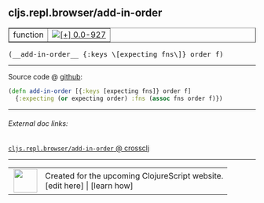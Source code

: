 ## cljs.repl.browser/add-in-order



 <table border="1">
<tr>
<td>function</td>
<td><a href="https://github.com/cljsinfo/cljs-api-docs/tree/0.0-927"><img valign="middle" alt="[+] 0.0-927" title="Added in 0.0-927" src="https://img.shields.io/badge/+-0.0--927-lightgrey.svg"></a> </td>
</tr>
</table>


 <samp>
(__add-in-order__ {:keys \[expecting fns\]} order f)<br>
</samp>

---







Source code @ [github](https://github.com/clojure/clojurescript/blob/r2199/src/clj/cljs/repl/browser.clj#L124-L125):

```clj
(defn add-in-order [{:keys [expecting fns]} order f]
  {:expecting (or expecting order) :fns (assoc fns order f)})
```

<!--
Repo - tag - source tree - lines:

 <pre>
clojurescript @ r2199
└── src
    └── clj
        └── cljs
            └── repl
                └── <ins>[browser.clj:124-125](https://github.com/clojure/clojurescript/blob/r2199/src/clj/cljs/repl/browser.clj#L124-L125)</ins>
</pre>

-->

---



###### External doc links:

[`cljs.repl.browser/add-in-order` @ crossclj](http://crossclj.info/fun/cljs.repl.browser/add-in-order.html)<br>

---

 <table>
<tr><td>
<img valign="middle" align="right" width="48px" src="http://i.imgur.com/Hi20huC.png">
</td><td>
Created for the upcoming ClojureScript website.<br>
[edit here] | [learn how]
</td></tr></table>

[edit here]:https://github.com/cljsinfo/cljs-api-docs/blob/master/cljsdoc/cljs.repl.browser_add-in-order.cljsdoc
[learn how]:https://github.com/cljsinfo/cljs-api-docs/wiki/cljsdoc-files

<!--

This information was too distracting to show to readers, but I'll leave it
commented here since it is helpful to:

- pretty-print the data used to generate this document
- and show how to retrieve that data



The API data for this symbol:

```clj
{:ns "cljs.repl.browser",
 :name "add-in-order",
 :type "function",
 :signature ["[{:keys [expecting fns]} order f]"],
 :source {:code "(defn add-in-order [{:keys [expecting fns]} order f]\n  {:expecting (or expecting order) :fns (assoc fns order f)})",
          :title "Source code",
          :repo "clojurescript",
          :tag "r2199",
          :filename "src/clj/cljs/repl/browser.clj",
          :lines [124 125]},
 :full-name "cljs.repl.browser/add-in-order",
 :full-name-encode "cljs.repl.browser_add-in-order",
 :history [["+" "0.0-927"]]}

```

Retrieve the API data for this symbol:

```clj
;; from Clojure REPL
(require '[clojure.edn :as edn])
(-> (slurp "https://raw.githubusercontent.com/cljsinfo/cljs-api-docs/catalog/cljs-api.edn")
    (edn/read-string)
    (get-in [:symbols "cljs.repl.browser/add-in-order"]))
```

-->
